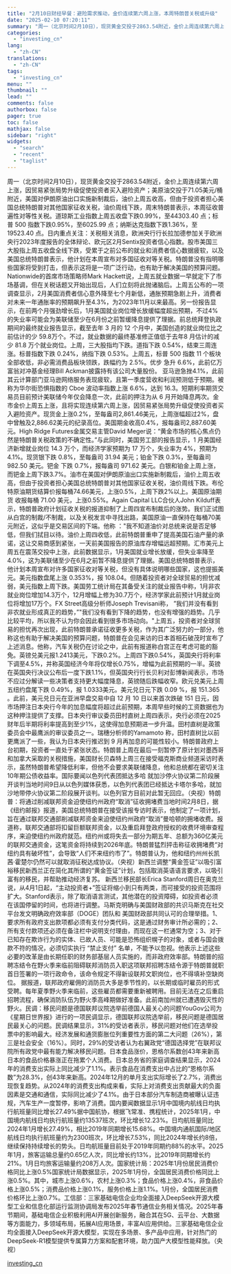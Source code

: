 ```yaml
---
title: "2月10日财经早餐：避险需求推动，金价连续第六周上涨，本周特朗普关税或升级"
date: "2025-02-10 07:20:11"
summary: "周一（北京时间2月10日），现货黄金交投于2863.54附近，金价上周连续第六周上涨，因贸易紧张局势..."
categories:
  - "investing_cn"
lang:
  - "zh-CN"
translations:
  - "zh-CN"
tags:
  - "investing_cn"
menu: ""
thumbnail: ""
lead: ""
comments: false
authorbox: false
pager: true
toc: false
mathjax: false
sidebar: "right"
widgets:
  - "search"
  - "recent"
  - "taglist"
---
```


周一（北京时间2月10日），现货黄金交投于2863.54附近，金价上周连续第六周上涨，因贸易紧张局势升级促使投资者买入避险资产；美原油交投于71.05美元/桶附近，美国对伊朗原油出口实施新制裁后，油价上周五收高，但由于投资者担心美国总统特朗普对其他国家征收关税，油价周线下跌，周末特朗普表示，本周征收普遍性对等性关税。道琼斯工业指数上周五收盘下跌0.99%，至44303.40 点；标普 500 指数下跌0.95%，至6025.99 点；纳斯达克指数下跌1.36%，至 19523.40 点。日内重点关注：关税相关消息，欧洲央行行长拉加德参加关于欧洲央行2023年度报告的全体辩论、欧元区2月Sentix投资者信心指数。股市美国三大股指上周五收盘全线下跌，受累于之前公布的就业和消费者信心数据疲软，以及美国总统特朗普表示，他计划在本周宣布对多国征收对等关税。特朗普没有指明哪些国家将受到打击，但表示这将是一项广泛行动，也有助于解决美国的预算问题。Nationwide的首席市场策略师Mark Hackett说，上周五就业数据一早就定下了市场基调，但在关税话题又开始出现后，人们立刻将此抛诸脑后。上周五公布的一项调查显示，2月美国消费者信心意外降至七个月新低，通胀预期急剧上升，消费者对未来一年通胀率的预期飙升至4.3%，为2023年11月以来最高。另一份报告显示，在前两个月强劲增长后，1月美国就业岗位增长放缓幅度超出预期，不过4%的失业率可能会为美联储至少在6月份之前暂缓降息提供了理据。前总统拜登执政期间的最终就业报告显示，截至去年 3 月的 12 个月中，美国创造的就业岗位比之前估计的少 59.8万个。不过，就业数据的最终基准修正值低于去年8 月估计的减少 81.8 万个就业岗位。上周，三大股指均下跌。道指下跌 0.54%，结束三周连涨。标普指数下跌 0.24%，纳指下跌 0.53%。上周五，标普 500 指数 11 个板块全部收低，非必需消费品板块领跌，跌幅约为 2.5%。优步 急升 6.6%，此前亿万富翁对冲基金经理Bill Ackman披露持有该公司大量股份。 亚马逊急挫4.1%，此前其云计算部门亚马逊网络服务表现疲软，且第一季度营收和利润预测低于预期。被称为华尔街恐惧指数的 Cboe 波动率指数上涨 6.6%，达到 16.3。短期利率期货交易员目前预计美联储今年仅会降息一次，此前的押注为从 6 月开始降息两次。金市金价上周五上涨，且将实现连续第六周上涨，因贸易紧张局势升级促使投资者买入避险资产。现货金上涨0.2%，至每盎司2,861.46美元，上周涨幅超过2%，盘中曾触及2,886.62美元的纪录高位。美国期金收高0.4%，报每盎司2,887.60美元。High Ridge Futures金属交易主管David Meger说：“黄金市场的核心焦点仍然是特朗普关税政策的不确定性。”与此同时，美国劳工部的报告显示，1 月美国经济新增就业岗位 14.3 万个，而经济学家预期为 17 万个，失业率为 4%，预期为 4.1%。现货银下跌 0.8%，至每盎司 31.94 美元；铂金下跌 0.3%，至每盎司 982.50 美元。钯金 下跌 0.7%，报每盎司 971.62 美元。白银和铂金上周上涨，而钯金上周下跌3.7%。油市在美国对伊朗原油出口实施新制裁后，油价上周五收高，但由于投资者担心美国总统特朗普对其他国家征收关税，油价周线下跌。布伦特原油期货结算价报每桶74.66美元，上涨0.5%，上周下跌2%以上。美国原油期货 收报每桶 71.00 美元，上涨0.55%。Again Capital LLC合伙人John Kilduff表示，特朗普政府计划征收关税的报道抑制了上周四宣布制裁后的涨势。我们正试图从白宫的制裁/不制裁，以及关税发言中寻找出路，美国原油一直保持在每桶70美元附近，这似乎是交易区间的下端。他称 ："我不知道油价对总统来说是否足够低，但我们拭目以待。油价上周四收低，此前特朗普重申了提高美国石油产量的承诺，这让交易商感到紧张，一天前美国报告的原油库存增幅远超预期。汇市美元上周五在震荡交投中上涨，此前数据显示，1月美国就业增长放缓，但失业率降至4.0%，这为美联储至少在6月之前暂不降息提供了理据。美国总统特朗普表示，他计划本周宣布对许多国家征收对等关税，但没有具体说明哪些国家，这也提振美元。美元指数盘尾上涨 0.353%，报 108.04。但随着投资者对全球贸易的担忧减弱，美元指数上周下跌。美国劳工统计局在其备受关注的就业报告中称，1月非农就业岗位增加14.3万个，12月增幅上修为30.7万个，经济学家此前预计1月就业岗位将增加17万个。FX Street高级分析师Joseph Trevisani称， ”我们并没有看到非农就业形成真正的趋势，”"我们没有看到下降的趋势，也没有增强的趋势。几乎比较平均，所以我不认为你会因此看到很多市场动向。"上周五，投资者对全球贸易的担忧再次出现，此前特朗普承诺征收更多关税，作为其广泛努力的一部分，他称这也有助于解决美国的预算问题，特朗普在会见来访的日本首相石破茂时宣布了上述消息。他称，汽车关税仍在讨论之中，此前有报道称白宫正在考虑可能的豁免。英镑兑美元报1.2413美元，下跌0.2%。上周四下跌0.54%，英国央行将利率下调至4.5%，并称英国经济今年将仅增长0.75%，增幅为此前预期的一半。英镑在英国央行决议公布后一度下跌1.1%，但英国央行行长贝利对彭博新闻表示，市场不应过分解读一些决策者支持更大幅度降息，英镑随后跌幅收窄。欧元兑美元上周五纽约盘尾下跌 0.49%，报 1.0333美元。美元兑日元下跌 0.09 %，报 151.365 。此前，美元兑日元在亚洲早盘交易中自 12 月 10 日以来首次跌破 151 日元，因市场押注日本央行今年的加息幅度将超过此前预期，本周早些时候的工资数据也为这种押注提供了支撑。日本央行审议委员田村直树上周四表示，央行必须在2025财年后半期将利率提高到至少1%，这使得加息预期进一步升温。田村直树是政策委员会中最鹰派的审议委员之一。瑞穗分析师的Yamamoto 称，田村直树比以前更鹰派了一些，我认为日本央行推迟到 9 月再加息的可能性较小。特朗普政府上台初期，投资者一直处于紧张状态。特朗普上周在最后一刻暂停了原计划对墨西哥和加拿大采取的关税措施，美国财长贝森特上周三在接受福克斯商业频道采访时表示，虽然特朗普希望降低利率，但他不会要求美联储降息，他和总统都在密切关注10年期公债收益率。国际要闻以色列代表团抵达多哈 就加沙停火协议第二阶段展开谈判当地时间9日从以色列媒体获悉，以色列代表团已经抵达卡塔尔多哈，就加沙地带停火协议第二阶段展开谈判。以色列官方目前对此暂无回应。（央视）特朗普：将通过削减联邦资金迫使纽约州政府“取消”征收拥堵费当地时间2月8日，据《纽约邮报》报道，美国总统特朗普在接受该报专访时表示，他制定了一项计划，旨在通过联邦交通部削减联邦资金来迫使纽约州政府“取消”曼哈顿的拥堵收费。报道称，联邦交通部将扣留巨额联邦资金，以及重启拜登政府授权的收费环境审查程序，来迫使纽约州政府就范。纽约州或将失去一部分为期五年、总额为360亿美元的联邦交通资金，这笔资金将持续到2026年底。特朗普猛烈抨击称征收拥堵费“对纽约具有破坏性”，会导致“人们不来纽约市了”。特朗普认为，他和纽约州州长凯茜·霍楚尔仍然可以就取消征税达成协议。（央视）新西兰调整“黄金签证”以吸引富裕移民新西兰正在简化其所谓的“黄金签证”计划，包括取消英语语言要求，以吸引富有的移民，并帮助推动经济复苏。 新西兰移民部长Erica Stanford周日在奥克兰说，从4月1日起，“主动投资者+”签证将缩小到只有两类，而可接受的投资范围将扩大。Stanford表示，除了取消语言测试，其他潜在的投资障碍，如投资者必须在该国停留的时间，也将进行调整。马斯克明确与美国财政部的共识马斯克在社交平台发文明确政府效率部（DOGE）团队和 美国财政部共同认可的合理举措。1、要求所有政府支出款项都必须有支付分类代码，这是通过财务审计所必需的；2、所有支付款项还必须在备注栏中说明支付理由，而现在这一栏通常为空；3、对于已知存在欺诈行为的实体、已故人员、可能是恐怖组织幌子的对象，或者与国会拨款不符的情况，必须切实执行 “禁止支付” 名单，不能予以忽视。他表示上述这些必要的改革是由长期任职的财务部基层人员实施的，而非政府效率部。特朗普的招聘冻结令在野火季来临前阻碍联邦消防员入职这项联邦招聘冻结令源于特朗普就职首日签署的一项行政命令，该命令规定不得新设联邦文职岗位，也不得填补空缺岗位。 据报道，联邦政府雇佣的消防员大多是季节性的，以长期或临时雇员的形式受聘。每年夏季野火季来临前，这些雇员都需要重新被聘用。目前无法在之后重启招聘流程，确保消防队伍为野火季高峰期做好准备。此前南加州就已遭遇毁灭性的野火。民调：移民问题是德国联邦议院选举前德国人最关心的问题YouGov公司为《星期日世界报》进行的一项民调显示，德国联邦议院选举前，移民问题是德国居民最关心的问题。民调结果显示，31%的受访者表示，移民问题对他们在选举投票中的影响最大。经济发展和通货膨胀位列重要性方面的第二大问题（26%），第三是社会安全（16%）。同时，29%的受访者认为右翼政党“德国选择党”在联邦议院所有政党中最有能力解决移民问题。日本食品涨价，恩格尔系数创43年来新高日本的食品价格暴涨正在拖累个人消费。日本总务省的家庭调查结果显示，2024年的消费支出实际上同比减少了1.1%。表示食品在消费支出中占比的“恩格尔系数”为28.3%，创43年来新高。2024年12月的单月支出实际增长了2.7%，消费出现恢复趋势。从2024年的消费支出构成来看，实际上对消费支出贡献最大的负面因素是交通和通信，实际同比减少了4.1%。由于日本部分汽车制造商被曝认证违规，汽车生产一度暂停，影响了消费。国内要闻数据显示1月中国境内航线日均执行航班量同比增长27.49%据中国航协，根据飞常准、携程统计，2025年1月，中国境内航线日均执行航班量约13537班次，环比增长12.23%。日均航班量同比2024年1月增长27.49%，相比2019年同期增长15.68%。中国境内通航国际/地区航线日均执行航班量约为2300班次，环比增长7.53%，同比2024年增长约8倍，继续保持持续增长的势头。日均航班量目前处于2019年同期约88%的水平。2025年1月，旅客运输总量约0.65亿人次，同比增长约13%，比2019年同期增长约21%。1月日均旅客运输量约208万人次。国家统计局：2025年1月份居民消费价格同比上涨0.5%国家统计局数据显示，2025年1月份，全国居民消费价格同比上涨0.5%。其中，城市上涨0.6%，农村上涨0.3%；食品价格上涨0.4%，非食品价格上涨0.5%；消费品价格上涨0.1%，服务价格上涨1.1%。1月份，全国居民消费价格环比上涨0.7%。工信部：三家基础电信企业均全面接入DeepSeek开源大模型工业和信息化部运行监测协调局发布2025年春节通信业务相关情况。2025年春节期间，基础电信企业积极利用AI开展创新服务，融合其在5G、云平台、大数据等方面能力，多领域布局，拓展AI应用场景，丰富AI应用供给。三家基础电信企业均全面接入DeepSeek开源大模型，实现在多场景、多产品中应用，针对热门的DeepSeek-R1模型提供专属算力方案和配套环境，助力国产大模型性能释放。（央视）

[investing_cn](https://cn.investing.com/news/commodities-news/article-2663431)
